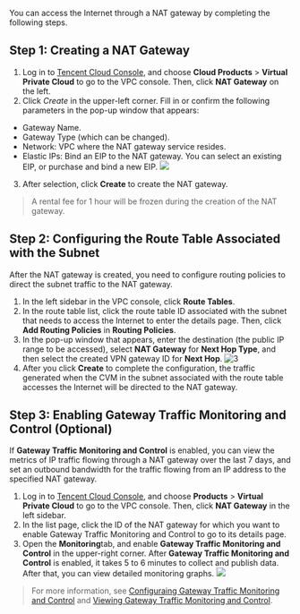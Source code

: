You can access the Internet through a NAT gateway by completing the following steps.
## Step 1: Creating a NAT Gateway
1. Log in to [Tencent Cloud Console](https://console.cloud.tencent.com/), and choose **Cloud Products** > **Virtual Private Cloud** to go to the VPC console. Then, click **NAT Gateway** on the left.
2. Click *Create* in the upper-left corner.
Fill in or confirm the following parameters in the pop-up window that appears:
 - Gateway Name.
 - Gateway Type (which can be changed).
 - Network: VPC where the NAT gateway service resides.
 - Elastic IPs: Bind an EIP to the NAT gateway. You can select an existing EIP, or purchase and bind a new EIP.
  ![](https://main.qcloudimg.com/raw/6ccdfa495f976947f079e32a57223448.png)
3. After selection, click **Create** to create the NAT gateway.

>A rental fee for 1 hour will be frozen during the creation of the NAT gateway.

## Step 2: Configuring the Route Table Associated with the Subnet
After the NAT gateway is created, you need to configure routing policies to direct the subnet traffic to the NAT gateway.
1. In the left sidebar in the VPC console, click **Route Tables**.
2. In the route table list, click the route table ID associated with the subnet that needs to access the Internet to enter the details page. Then, click **Add Routing Policies** in **Routing Policies**.
3. In the pop-up window that appears, enter the destination (the public IP range to be accessed), select **NAT Gateway** for **Next Hop Type**, and then select the created VPN gateway ID for **Next Hop**.
 ![3](https://main.qcloudimg.com/raw/c5a27147477000a932b4060c1a12cba3.png)
4. After you click **Create** to complete the configuration, the traffic generated when the CVM in the subnet associated with the route table accesses the Internet will be directed to the NAT gateway.

## Step 3: Enabling Gateway Traffic Monitoring and Control (Optional)
If **Gateway Traffic Monitoring and Control** is enabled, you can view the metrics of IP traffic flowing through a NAT gateway over the last 7 days, and set an outbound bandwidth for the traffic flowing from an IP address to the specified NAT gateway.
1. Log in to [Tencent Cloud Console](https://console.cloud.tencent.com/), and choose **Products** > **Virtual Private Cloud** to go to the VPC console. Then, click **NAT Gateway** in the left sidebar.
2. In the list page, click the ID of the NAT gateway for which you want to enable Gateway Traffic Monitoring and Control to go to its details page.
3. Open the **Monitoring**tab, and enable **Gateway Traffic Monitoring and Control** in the upper-right corner.
After **Gateway Traffic Monitoring and Control** is enabled, it takes 5 to 6 minutes to collect and publish data. After that, you can view detailed monitoring graphs.
 ![](https://main.qcloudimg.com/raw/303636f1463bcfbd9fcf376f3da19739.png)
 >For more information, see [Configuraing Gateway Traffic Monitoring and Control](https://intl.cloud.tencent.com/document/product/1015/30245) and [Viewing Gateway Traffic Monitoring and Control](https://intl.cloud.tencent.com/document/product/1015/30246).

